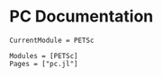 # PC Documentation

```@meta
CurrentModule = PETSc
```

```@autodocs
Modules = [PETSc]
Pages = ["pc.jl"]
```
